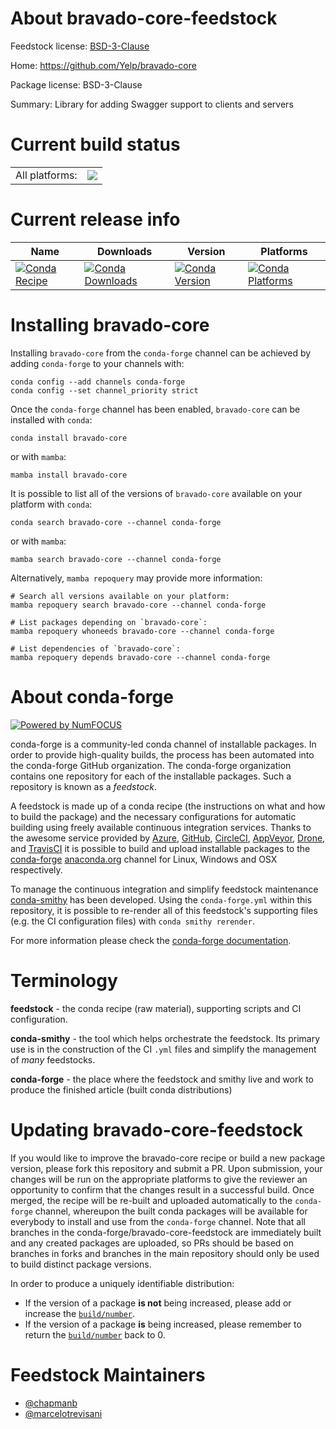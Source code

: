 About bravado-core-feedstock
============================

Feedstock license: [BSD-3-Clause](https://github.com/conda-forge/bravado-core-feedstock/blob/main/LICENSE.txt)

Home: https://github.com/Yelp/bravado-core

Package license: BSD-3-Clause

Summary: Library for adding Swagger support to clients and servers

Current build status
====================


<table><tr><td>All platforms:</td>
    <td>
      <a href="https://dev.azure.com/conda-forge/feedstock-builds/_build/latest?definitionId=3756&branchName=main">
        <img src="https://dev.azure.com/conda-forge/feedstock-builds/_apis/build/status/bravado-core-feedstock?branchName=main">
      </a>
    </td>
  </tr>
</table>

Current release info
====================

| Name | Downloads | Version | Platforms |
| --- | --- | --- | --- |
| [![Conda Recipe](https://img.shields.io/badge/recipe-bravado--core-green.svg)](https://anaconda.org/conda-forge/bravado-core) | [![Conda Downloads](https://img.shields.io/conda/dn/conda-forge/bravado-core.svg)](https://anaconda.org/conda-forge/bravado-core) | [![Conda Version](https://img.shields.io/conda/vn/conda-forge/bravado-core.svg)](https://anaconda.org/conda-forge/bravado-core) | [![Conda Platforms](https://img.shields.io/conda/pn/conda-forge/bravado-core.svg)](https://anaconda.org/conda-forge/bravado-core) |

Installing bravado-core
=======================

Installing `bravado-core` from the `conda-forge` channel can be achieved by adding `conda-forge` to your channels with:

```
conda config --add channels conda-forge
conda config --set channel_priority strict
```

Once the `conda-forge` channel has been enabled, `bravado-core` can be installed with `conda`:

```
conda install bravado-core
```

or with `mamba`:

```
mamba install bravado-core
```

It is possible to list all of the versions of `bravado-core` available on your platform with `conda`:

```
conda search bravado-core --channel conda-forge
```

or with `mamba`:

```
mamba search bravado-core --channel conda-forge
```

Alternatively, `mamba repoquery` may provide more information:

```
# Search all versions available on your platform:
mamba repoquery search bravado-core --channel conda-forge

# List packages depending on `bravado-core`:
mamba repoquery whoneeds bravado-core --channel conda-forge

# List dependencies of `bravado-core`:
mamba repoquery depends bravado-core --channel conda-forge
```


About conda-forge
=================

[![Powered by
NumFOCUS](https://img.shields.io/badge/powered%20by-NumFOCUS-orange.svg?style=flat&colorA=E1523D&colorB=007D8A)](https://numfocus.org)

conda-forge is a community-led conda channel of installable packages.
In order to provide high-quality builds, the process has been automated into the
conda-forge GitHub organization. The conda-forge organization contains one repository
for each of the installable packages. Such a repository is known as a *feedstock*.

A feedstock is made up of a conda recipe (the instructions on what and how to build
the package) and the necessary configurations for automatic building using freely
available continuous integration services. Thanks to the awesome service provided by
[Azure](https://azure.microsoft.com/en-us/services/devops/), [GitHub](https://github.com/),
[CircleCI](https://circleci.com/), [AppVeyor](https://www.appveyor.com/),
[Drone](https://cloud.drone.io/welcome), and [TravisCI](https://travis-ci.com/)
it is possible to build and upload installable packages to the
[conda-forge](https://anaconda.org/conda-forge) [anaconda.org](https://anaconda.org/)
channel for Linux, Windows and OSX respectively.

To manage the continuous integration and simplify feedstock maintenance
[conda-smithy](https://github.com/conda-forge/conda-smithy) has been developed.
Using the ``conda-forge.yml`` within this repository, it is possible to re-render all of
this feedstock's supporting files (e.g. the CI configuration files) with ``conda smithy rerender``.

For more information please check the [conda-forge documentation](https://conda-forge.org/docs/).

Terminology
===========

**feedstock** - the conda recipe (raw material), supporting scripts and CI configuration.

**conda-smithy** - the tool which helps orchestrate the feedstock.
                   Its primary use is in the construction of the CI ``.yml`` files
                   and simplify the management of *many* feedstocks.

**conda-forge** - the place where the feedstock and smithy live and work to
                  produce the finished article (built conda distributions)


Updating bravado-core-feedstock
===============================

If you would like to improve the bravado-core recipe or build a new
package version, please fork this repository and submit a PR. Upon submission,
your changes will be run on the appropriate platforms to give the reviewer an
opportunity to confirm that the changes result in a successful build. Once
merged, the recipe will be re-built and uploaded automatically to the
`conda-forge` channel, whereupon the built conda packages will be available for
everybody to install and use from the `conda-forge` channel.
Note that all branches in the conda-forge/bravado-core-feedstock are
immediately built and any created packages are uploaded, so PRs should be based
on branches in forks and branches in the main repository should only be used to
build distinct package versions.

In order to produce a uniquely identifiable distribution:
 * If the version of a package **is not** being increased, please add or increase
   the [``build/number``](https://docs.conda.io/projects/conda-build/en/latest/resources/define-metadata.html#build-number-and-string).
 * If the version of a package **is** being increased, please remember to return
   the [``build/number``](https://docs.conda.io/projects/conda-build/en/latest/resources/define-metadata.html#build-number-and-string)
   back to 0.

Feedstock Maintainers
=====================

* [@chapmanb](https://github.com/chapmanb/)
* [@marcelotrevisani](https://github.com/marcelotrevisani/)

